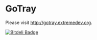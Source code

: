 GoTray
======

Please visit <http://gotray.extremedev.org>.


[![Bitdeli Badge](https://d2weczhvl823v0.cloudfront.net/c9s/gotray/trend.png)](https://bitdeli.com/free "Bitdeli Badge")

